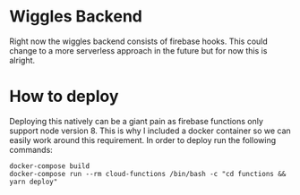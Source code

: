 # Wiggles Backend

Right now the wiggles backend consists of firebase hooks. This could change to a more serverless approach in the future but for now this is alright.

# How to deploy

Deploying this natively can be a giant pain as firebase functions only support node version 8. This is why I included a docker container so we can easily work around this requirement. In order to deploy run the following commands:

```
docker-compose build
docker-compose run --rm cloud-functions /bin/bash -c "cd functions && yarn deploy"
```

